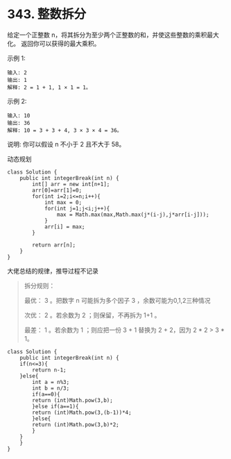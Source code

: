 # 343. 整数拆分
给定一个正整数 n，将其拆分为至少两个正整数的和，并使这些整数的乘积最大化。 返回你可以获得的最大乘积。

示例 1:

	输入: 2
	输出: 1
	解释: 2 = 1 + 1, 1 × 1 = 1。
示例 2:

	输入: 10
	输出: 36
	解释: 10 = 3 + 3 + 4, 3 × 3 × 4 = 36。
说明: 你可以假设 n 不小于 2 且不大于 58。

动态规划

    class Solution {
	    public int integerBreak(int n) {
	        int[] arr = new int[n+1];
	        arr[0]=arr[1]=0;
	        for(int i=2;i<=n;i++){
	            int max = 0;
	            for(int j=1;j<i;j++){
	                max = Math.max(max,Math.max(j*(i-j),j*arr[i-j]));
	            }
	            arr[i] = max;
	        }
	
	        return arr[n];
	    }
	}

大佬总结的规律，推导过程不记录



> 拆分规则：
> 
> 最优： 3 。把数字 n 可能拆为多个因子 3 ，余数可能为0,1,2三种情况
> 
> 次优： 2 。若余数为 2 ；则保留，不再拆为 1+1 。
> 
> 最差： 1 。若余数为 1 ；则应把一份 3 + 1 替换为 2 + 2，因为 2 * 2 > 3 * 1。

	class Solution {
	    public int integerBreak(int n) {
		if(n<=3){
		    return n-1;
		}else{
		    int a = n%3;
		    int b = n/3;
		    if(a==0){
			return (int)Math.pow(3,b);
		    }else if(a==1){
			return (int)Math.pow(3,(b-1))*4;
		    }else{
			return (int)Math.pow(3,b)*2;
		    }
		}
	    }
	}
